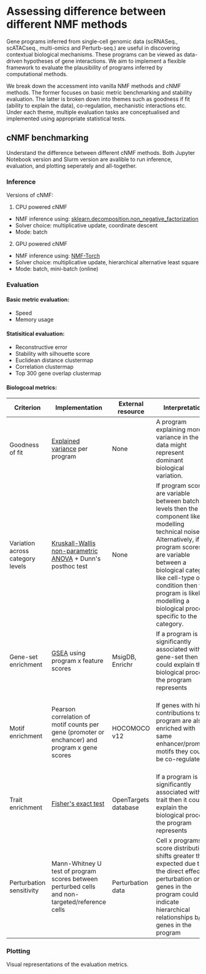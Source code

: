 # Assessing difference between different NMF methods 


Gene programs inferred from single-cell genomic data (scRNASeq., scATACseq., multi-omics and Perturb-seq.) are useful in discovering contextual biological mechanisms. These programs can be viewed as data-driven hypotheses of gene interactions. We aim to implement a flexible framework to evaluate the plausibility of programs inferred by computational methods. 

We break down the accessment into vanilla NMF methods and cNMF methods. The former focuses on basic metric benchmarking and stability evaluation. The latter is broken down into themes such as goodness if fit (ability to explain the data), co-regulation, mechanistic interactions etc. Under each theme, multiple evaluation tasks are conceptualised and implemented using appropriate statistical tests.


## cNMF benchmarking

Understand the difference between different cNMF methods. Both Jupyter Notebook version and Slurm version are avalible to run inference, evaluation, and plotting seperately and all-together. 

### Inference
Versions of cNMF:

1. CPU powered cNMF
  * NMF inference using: [sklearn.decomposition.non_negative_factorization](https://scikit-learn.org/stable/modules/generated/sklearn.decomposition.non_negative_factorization.html)
  * Solver choice: multiplicative update, coordinate descent
  * Mode: batch

2.  GPU powered cNMF
  * NMF inference using: [NMF-Torch](https://github.com/lilab-bcb/nmf-torch)
  * Solver choice: multiplicative update, hierarchical alternative least square
  * Mode: batch, mini-batch (online) 


### Evaluation
#### Basic metric evaluation:
  * Speed
  * Memory usage

#### Statisitical evaluation:
  * Reconstructive error
  * Stability with silhouette score
  * Euclidean distance clustermap 
  * Correlation clustermap
  * Top 300 gene overlap clustermap

#### Biologcoal metrics: 

| Criterion    | Implementation | External resource | Interpretation | Caveats |
| -------- | ------- | -------- | ------- | ------- |
| Goodness of fit  | [Explained variance](https://scikit-learn.org/stable/modules/generated/sklearn.metrics.explained_variance_score.html) per program | None | A program explaining more variance in the data might represent dominant biological variation. | Technical variation might be the highest source of variance (e.g. batch effects). |
| Variation across category levels | [Kruskall-Wallis non-parametric ANOVA](https://en.wikipedia.org/wiki/Kruskal%E2%80%93Wallis_one-way_analysis_of_variance) + Dunn's posthoc test | None | If program scores are variable between batch levels then the component likely is modelling technical noise. Alternatively, if program scores are variable between a biological category like cell-type or condition then the program is likely modelling a biological process specific to the category. | If batches are confounded with biological conditions, then the relative contribution of technical and biological variation cannot be decomposed. |
| Gene-set enrichment | [GSEA](https://gseapy.readthedocs.io/en/latest/introduction.html) using program x feature scores | MsigDB, Enrichr | If a program is significantly associated with a gene-set then it could explain the biological process the program represents | |
| Motif enrichment | Pearson correlation of motif counts per gene (promoter or enchancer) and program x gene scores | HOCOMOCO v12 | If genes with high contributions to a program are also enriched with same enhancer/promoter motifs they could be co-regulated | A biological pathway could involve genes with different regulation but still contribute to a common function | 
| Trait enrichment | [Fisher's exact test](https://en.wikipedia.org/wiki/Fisher%27s_exact_test) | OpenTargets database | If a program is significantly associated with a trait then it could explain the biological process the program represents | |
| Perturbation sensitivity | Mann-Whitney U test of program scores between perturbed cells and non-targeted/reference cells | Perturbation data | Cell x programs score distribution shifts greater than expected due to the direct effect of perturbation on genes in the program could indicate hierarchical relationships b/w genes in the program | Expression of genes upstream of the perturbed gene are unlikely to be affected | 


### Plotting
Visual representations of the evaluation metrics. 

